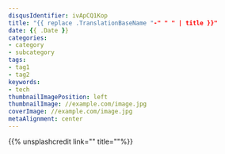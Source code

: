 ```yaml
---
disqusIdentifier: ivApCQ1Kop
title: "{{ replace .TranslationBaseName "-" " " | title }}"
date: {{ .Date }}
categories:
- category
- subcategory
tags:
- tag1
- tag2
keywords:
- tech
thumbnailImagePosition: left
thumbnailImage: //example.com/image.jpg
coverImage: //example.com/image.jpg
metaAlignment: center
---
```


<!--more-->

{{% unsplashcredit link="" title=""%}}

